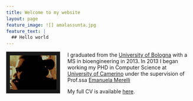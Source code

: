```yaml
---
title: Welcome to my website
layout: page
feature_image: ![] amalassunta.jpg
feature_text: |
  ## Hello world
---
```







<img src="marco_copia.jpg" style="width:25%; border:10px solid; margin-right: 20px" align="left">

I graduated from the [University of Bologna](https://unibo.it) with a MS in bioengineering in 2013. In 2013 I began working my PHD in Computer Science at [University of Camerino](https://computerscience.unicam.it) under the supervision of Prof.ssa [Emanuela Merelli](www.emanuelamerelli.eu)



My full CV is available [here](/europass_en.pdf).

